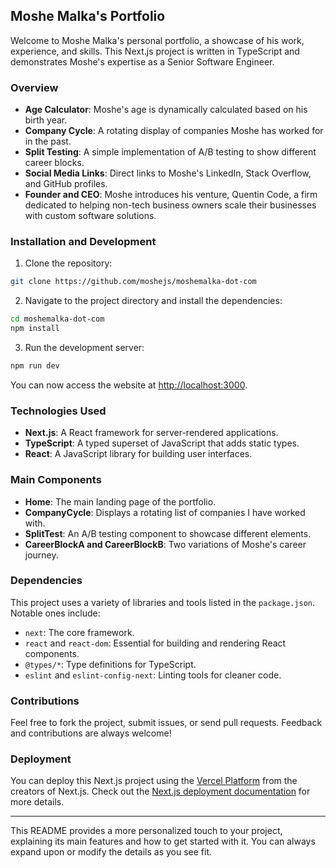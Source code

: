 ## Moshe Malka's Portfolio

Welcome to Moshe Malka's personal portfolio, a showcase of his work, experience, and skills. This Next.js project is written in TypeScript and demonstrates Moshe's expertise as a Senior Software Engineer.

### Overview

- **Age Calculator**: Moshe's age is dynamically calculated based on his birth year.
- **Company Cycle**: A rotating display of companies Moshe has worked for in the past.
- **Split Testing**: A simple implementation of A/B testing to show different career blocks.
- **Social Media Links**: Direct links to Moshe's LinkedIn, Stack Overflow, and GitHub profiles.
- **Founder and CEO**: Moshe introduces his venture, Quentin Code, a firm dedicated to helping non-tech business owners scale their businesses with custom software solutions.

### Installation and Development

1. Clone the repository:
```bash
git clone https://github.com/moshejs/moshemalka-dot-com
```

2. Navigate to the project directory and install the dependencies:
```bash
cd moshemalka-dot-com
npm install
```

3. Run the development server:
```bash
npm run dev
```
You can now access the website at [http://localhost:3000](http://localhost:3000).

### Technologies Used

- **Next.js**: A React framework for server-rendered applications.
- **TypeScript**: A typed superset of JavaScript that adds static types.
- **React**: A JavaScript library for building user interfaces.

### Main Components

- **Home**: The main landing page of the portfolio.
- **CompanyCycle**: Displays a rotating list of companies I have worked with.
- **SplitTest**: An A/B testing component to showcase different elements.
- **CareerBlockA and CareerBlockB**: Two variations of Moshe's career journey.

### Dependencies

This project uses a variety of libraries and tools listed in the `package.json`. Notable ones include:

- `next`: The core framework.
- `react` and `react-dom`: Essential for building and rendering React components.
- `@types/*`: Type definitions for TypeScript.
- `eslint` and `eslint-config-next`: Linting tools for cleaner code.

### Contributions

Feel free to fork the project, submit issues, or send pull requests. Feedback and contributions are always welcome!

### Deployment

You can deploy this Next.js project using the [Vercel Platform](https://vercel.com/new?utm_medium=default-template&filter=next.js&utm_source=create-next-app&utm_campaign=create-next-app-readme) from the creators of Next.js. Check out the [Next.js deployment documentation](https://nextjs.org/docs/deployment) for more details.

---

This README provides a more personalized touch to your project, explaining its main features and how to get started with it. You can always expand upon or modify the details as you see fit.
